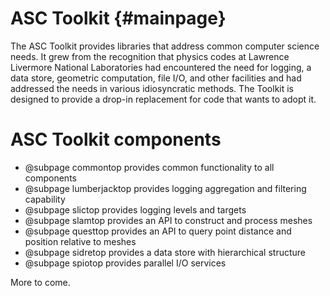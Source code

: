 ASC Toolkit {#mainpage}
========

The ASC Toolkit provides libraries that address common computer science needs.  It grew from the recognition that physics codes at Lawrence Livermore National Laboratories had encountered the need for logging, a data store, geometric computation, file I/O, and other facilities and had addressed the needs in various idiosyncratic methods.  The Toolkit is designed to provide a drop-in replacement for code that wants to adopt it.

# ASC Toolkit components

* @subpage commontop provides common functionality to all components
* @subpage lumberjacktop provides logging aggregation and filtering capability
* @subpage slictop provides logging levels and targets
* @subpage slamtop provides an API to construct and process meshes
* @subpage questtop provides an API to query point distance and position relative to meshes
* @subpage sidretop provides a data store with hierarchical structure
* @subpage spiotop provides parallel I/O services

More to come.

